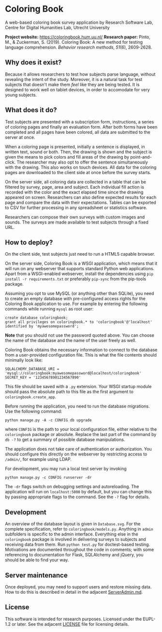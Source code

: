 # Coloring Book

A web-based coloring book survey application
by Research Software Lab, Centre for Digital Humanities Lab, Utrecht University

**Project website:** https://coloringbook.hum.uu.nl/
**Research paper:** Pinto, M., & Zuckerman, S. (2019). Coloring Book: A new method for testing language comprehension. _Behavior research methods_, _51_(6), 2609-2628.


## Why does it exist?

Because it allows researchers to test how subjects parse language, without revealing the intent of the study. Moreover, it is a natural task for test subjects that doesn't make them *feel* like they are being tested. It is designed to work well on tablet devices, in order to accomodate for very young subjects.


## What does it do?

Test subjects are presented with a subscription form, instructions, a series of coloring pages and finally an evaluation form. After both forms have been completed and all pages have been colored, all data are submitted to the server at once.

When a coloring page is presented, initially a sentence is displayed, in written text, sound or both. Then, the drawing is shown and the subject is given the means to pick colors and fill areas of the drawing by point-and-click. The researcher may also opt to offer the sentence simultaneously with the drawing. This also works on touch devices. All data for the coloring pages are downloaded to the client side at once before the survey starts.

On the server side, all coloring data are collected in a table that can be filtered by survey, page, area and subject. Each individual fill action is recorded with the color and the exact elapsed time since the drawing appeared on screen. Researchers can also define expected results for each page and compare the data with their expectations. Tables can be exported to CSV for further processing in any spreadsheet or statistics software.

Researchers can compose their own surveys with custom images and sounds. The surveys are made available to test subjects through a fixed URL.


## How to deploy?

On the client side, test subjects just need to run a HTML5 capable browser.

On the server side, Coloring Book is a WSGI application, which means that it will run on any webserver that supports standard Python web applications. Apart from a WSGI-enabled webserver, install the dependencies using `pip install -r requirements.txt` or preferably `pip-sync` from the pip-tools package.

Assuming you opt to use MySQL (or anything other than SQLite), you need to create an empty database with pre-configured access rights for the Coloring Book application to use. For example by entering the following commands while running `mysql` as root user:

    create database coloringbook;
    grant all privileges on coloringbook.* to 'coloringbook'@'localhost' identified by 'myawesomepassword';

**Note** that you should not use the password quoted above. You can choose the name of the database and the name of the user freely as well.

Coloring Book obtains the necessary information to connect to the database from a user-provided configuration file. This is what the file contents should minimally look like:

    SQLALCHEMY_DATABASE_URI = 'mysql://coloringbook:myawesomepassword@localhost/coloringbook'
    SECRET_KEY = '12345678901234567890'

This file should be saved with a `.py` extension. Your WSGI startup module should pass the absolute path to this file as the first argument to `coloringbook.create_app`.

Before running the application, you need to run the database migrations. Use the following command:

    python manage.py -A -c CONFIG db upgrade

where `CONFIG` is the path to your local configuration file, either relative to the `coloringbook` package or absolute. Replace the last part of the command by `db -?` to get a summary of possible database manipulations.

The application does not take care of authentication or authorization. You should configure this directly on the webserver by restricting access to `/admin/`, for example using LDAP.

For development, you may run a local test server by invoking

    python manage.py -c CONFIG runserver -dr

The `-dr` flags switch on debugging settings and autoreloading. The application will run on `localhost:5000` by default, but you can change this by passing appropriate flags to the command. See the `-?` flag for details.


## Development

An overview of the database layout is given in `Database.svg`. For the complete specification, refer to `coloringbook/models.py`. Anything in `admin` subfolders is specific to the admin interface. Everything else in the `coloringbook` package is involved in delivering surveys to subjects and receiving data from them. Run `python test.py` for doctest-based testing. Motivations are documented throughout the code in comments; with some referencing to documentation for Flask, SQLAlchemy and jQuery, you should be able to find your way.


## Server maintenance

Once deployed, you may need to support users and restore missing data. How to do this is described in detail in the adjacent [ServerAdmin.md](ServerAdmin.md).


## License

This software is intended for research purposes. Licensed under the EUPL-1.2 or later. See the adjacent [LICENSE](LICENSE) file for licensing details.
